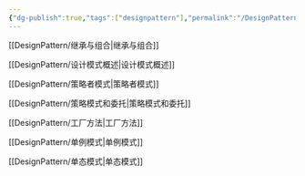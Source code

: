 ```yaml
---
{"dg-publish":true,"tags":["designpattern"],"permalink":"/DesignPattern/Index/","dgPassFrontmatter":true}
---
```


[[DesignPattern/继承与组合\|继承与组合]]

[[DesignPattern/设计模式概述\|设计模式概述]]

[[DesignPattern/策略者模式\|策略者模式]]

[[DesignPattern/策略模式和委托\|策略模式和委托]]

[[DesignPattern/工厂方法\|工厂方法]]

[[DesignPattern/单例模式\|单例模式]]

[[DesignPattern/单态模式\|单态模式]]
